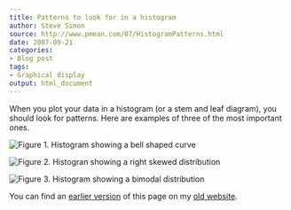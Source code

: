 ```yaml
---
title: Patterns to look for in a histogram
author: Steve Simon
source: http://www.pmean.com/07/HistogramPatterns.html
date: 2007-09-21
categories:
- Blog post
tags:
- Graphical display
output: html_document
---
```


When you plot your data in a histogram (or a stem and leaf diagram), you should look for patterns. Here are examples of three of the most important ones.

![Figure 1. Histogram showing a bell shaped curve](http://www.pmean.com/new-images/07/HistogramPatterns01.gif)

![Figure 2. Histogran showing a right skewed distribution](http://www.pmean.com/new-images/07/HistogramPatterns02.gif)

![Figure 3. Histogram showing a bimodal distribution](http://www.pmean.com/new-images/07/HistogramPatterns03.gif)

You can find an [earlier version][sim1] of this page on my [old website][sim2].

[sim1]: http://www.pmean.com/07/HistogramPatterns.html
[sim2]: http://www.pmean.com


